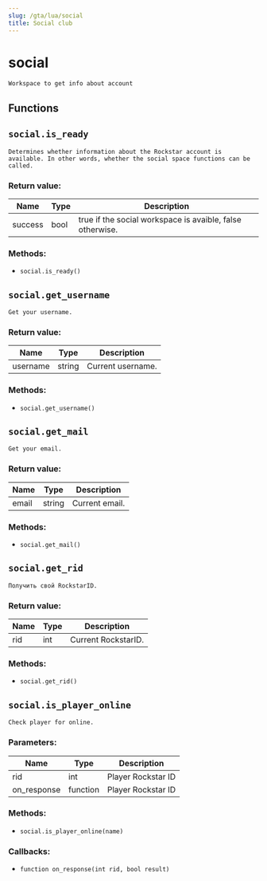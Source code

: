 ```yaml
---
slug: /gta/lua/social
title: Social club
---
```


# social

```ebnf
Workspace to get info about account
```

## Functions

## `social.is_ready`

`Determines whether information about the Rockstar account is available. In other words, whether the social space functions can be called.`

### Return value:

| Name    | Type | Description                                               |
| ------- | ---- | --------------------------------------------------------- |
| success | bool | true if the social workspace is avaible, false otherwise. |

### Methods:

* `social.is_ready()`

## `social.get_username`

`Get your username.`

### Return value:

| Name     | Type   | Description       |
| -------- | ------ | ----------------- |
| username | string | Current username. |

### Methods:

* `social.get_username()`

## `social.get_mail`

`Get your email.`

### Return value:

| Name  | Type   | Description    |
| ----- | ------ | -------------- |
| email | string | Current email. |

### Methods:

* `social.get_mail()`

## `social.get_rid`

`Получить свой RockstarID.`

### Return value:

| Name | Type | Description         |
| ---- | ---- | ------------------- |
| rid  | int  | Current RockstarID. |

### Methods:

* `social.get_rid()`

## `social.is_player_online`

`Check player for online.`

### Parameters:

| Name        | Type     | Description        |
| ----------- | -------- | ------------------ |
| rid         | int      | Player Rockstar ID |
| on_response | function | Player Rockstar ID |

### Methods:

* `social.is_player_online(name)`

### Callbacks:

* `function on_response(int rid, bool result)`